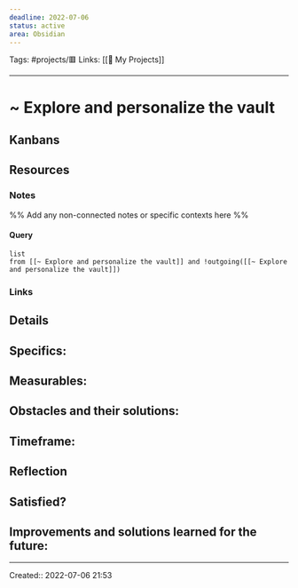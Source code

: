 ```yaml
---
deadline: 2022-07-06
status: active
area: Obsidian
---
```

Tags: #projects/🟥
Links: [[🚧 My Projects]]
___
# ~ Explore and personalize the vault
## Kanbans
## Resources
### Notes
%% Add any non-connected notes or specific contexts here %%

#### Query
```dataview
list
from [[~ Explore and personalize the vault]] and !outgoing([[~ Explore and personalize the vault]])
```
### Links
## Details
**Specifics:**
- 

**Measurables:**
- 

**Obstacles and their solutions:**
- 

**Timeframe:**
- 
## Reflection
**Satisfied?**
- 

**Improvements and solutions learned for the future**:
- 

___
Created:: 2022-07-06 21:53